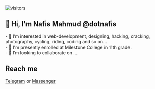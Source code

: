 ![visitors](https://visitor-badge.glitch.me/badge?page_id=dotnafis)

<h2>👋 Hi, I’m Nafis Mahmud @dotnafis</h2>
- 👀 I’m interested in web-development, designing, hacking, cracking, photography, cycling, riding, coding and so on...
<br>- 🌱 I'm presently enrolled at Milestone College in 11th grade.
<br>- 💞️ I’m looking to collaborate on ...
<br>
<h2>Reach me</h2>
<a href=''https://t.me/dotnafis''>Telegram</a>  or <a href=''https://m.me/dotnafis''>Massenger</a>



<!---
dotnafis/dotnafis is a ✨ special ✨ repository because its `README.md` (this file) appears on your GitHub profile.
You can click the Preview link to take a look at your changes.
--->
